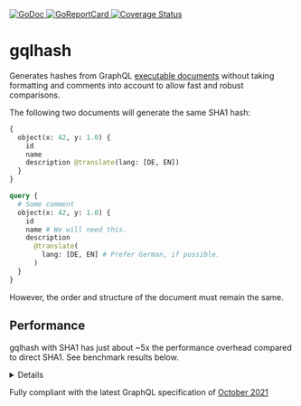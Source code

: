 <a href="https://pkg.go.dev/github.com/romshark/gqlhash">
    <img src="https://godoc.org/github.com/romshark/gqlhash?status.svg" alt="GoDoc">
</a>
<a href="https://goreportcard.com/report/github.com/romshark/gqlhash">
    <img src="https://goreportcard.com/badge/github.com/romshark/gqlhash" alt="GoReportCard">
</a>
<a href='https://coveralls.io/github/romshark/gqlhash?branch=main'>
    <img src='https://coveralls.io/repos/github/romshark/gqlhash/badge.svg?branch=main' alt='Coverage Status' />
</a>

# gqlhash

Generates hashes from GraphQL
[executable documents](https://spec.graphql.org/October2021/#sec-Executable-Definitions)
without taking formatting and comments into account to allow fast and robust comparisons.

The following two documents will generate the same SHA1 hash:

```graphql
{
  object(x: 42, y: 1.0) {
    id
    name
    description @translate(lang: [DE, EN])
  }
}
```

```graphql
query {
  # Some comment
  object(x: 42, y: 1.0) {
    id
    name # We will need this.
    description
      @translate(
        lang: [DE, EN] # Prefer German, if possible.
      )
  }
}
```

However, the order and structure of the document must remain the same.

## Performance

gqlhash with SHA1 has just about ~5x the performance overhead compared to direct SHA1.
See benchmark results below.

<details>

```
go test -bench BenchmarkReferenceSHA1 -benchmem -count 3
goos: darwin
goarch: arm64
pkg: github.com/romshark/gqlhash
cpu: Apple M1 Max
BenchmarkReferenceSHA1/sha1_direct-10            6103970               178.1 ns/op             0 B/op          0 allocs/op
BenchmarkReferenceSHA1/sha1_direct-10            6706924               178.3 ns/op             0 B/op          0 allocs/op
BenchmarkReferenceSHA1/sha1_direct-10            6722865               178.0 ns/op             0 B/op          0 allocs/op
BenchmarkReferenceSHA1/sha1_gqlhash-10           1358607               883.8 ns/op             0 B/op          0 allocs/op
BenchmarkReferenceSHA1/sha1_gqlhash-10           1356372               886.0 ns/op             0 B/op          0 allocs/op
BenchmarkReferenceSHA1/sha1_gqlhash-10           1358155               884.5 ns/op             0 B/op          0 allocs/op
PASS
ok      github.com/romshark/gqlhash     10.522s
```

</details>

Fully compliant with the latest GraphQL specification of
[October 2021](https://spec.graphql.org/October2021/)

